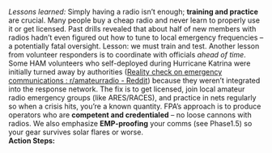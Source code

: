 _Lessons learned:_ Simply having a radio isn’t enough; **training and practice** are crucial. Many people buy a cheap radio and never learn to properly use it or get licensed. Past drills revealed that about half of new members with radios hadn’t even figured out how to tune to local emergency frequencies – a potentially fatal oversight. Lesson: we must train and test. Another lesson from volunteer responders is to coordinate with officials _ahead of time_. Some HAM volunteers who self-deployed during Hurricane Katrina were initially turned away by authorities ([Reality check on emergency communications : r/amateurradio - Reddit](https://www.reddit.com/r/amateurradio/comments/wdwevp/reality_check_on_emergency_communications/#:~:text=Reddit%20www,a%20ham%20for%2028)) because they weren’t integrated into the response network. The fix is to get licensed, join local amateur radio emergency groups (like ARES/RACES), and practice in nets regularly so when a crisis hits, you’re a known quantity. FPA’s approach is to produce operators who are **competent and credentialed** – no loose cannons with radios. We also emphasize **EMP-proofing** your comms (see Phase1.5) so your gear survives solar flares or worse.  
**Action Steps:**